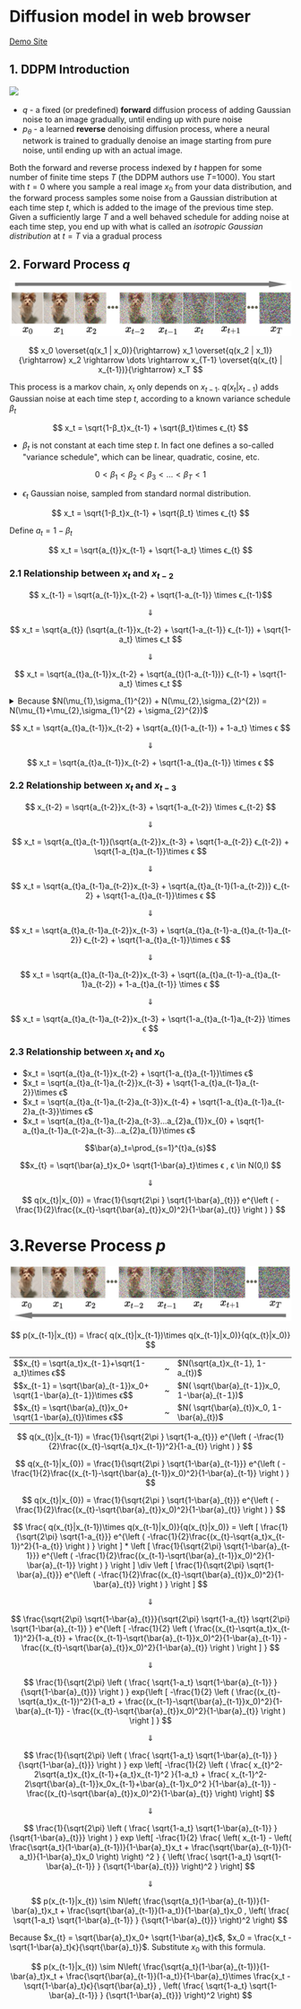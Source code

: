 # Diffusion model in web browser


[Demo Site](https://wangjia184.github.io/diffusion_model/)


## 1. DDPM Introduction

![](https://huggingface.co/blog/assets/78_annotated-diffusion/diffusion_figure.png)

* $q$ - a fixed (or predefined) **forward** diffusion process of adding Gaussian noise to an image gradually, until ending up with pure noise
* $p_θ$ - a learned **reverse** denoising diffusion process, where a neural network is trained to gradually denoise an image starting from pure noise, until ending up with an actual image.

Both the forward and reverse process indexed by $t$ happen for some number of finite time steps $T$ (the DDPM authors use $T$=1000). You start with $t=0$ where you sample a real image $x_0$ from your data distribution, and the forward process samples some noise from a Gaussian distribution at each time step $t$, which is added to the image of the previous time step. Given a sufficiently large $T$ and a well behaved schedule for adding noise at each time step, you end up with what is called an *isotropic Gaussian distribution* at $t=T$ via a gradual process




## 2. Forward Process $q$

![](chain.png)

$$ x_0 \overset{q(x_1 | x_0)}{\rightarrow} x_1 \overset{q(x_2 | x_1)}{\rightarrow} x_2 \rightarrow \dots  \rightarrow x_{T-1} \overset{q(x_{t} | x_{t-1})}{\rightarrow} x_T $$


This process is a markov chain, $x_t$ only depends on $x_{t-1}$. $q(x_{t} | x_{t-1})$ adds Gaussian noise at each time step $t$, according to a known variance schedule $β_{t}$ 

$$ x_t = \sqrt{1-β_t}x_{t-1} + \sqrt{β_t}\times ϵ_{t} $$

* $β_t$ is not constant at each time step $t$. In fact one defines a so-called "variance schedule", which can be linear, quadratic, cosine, etc. 

$$ 0 < β_1 < β_2 < β_3 < \dots < β_T < 1 $$

* $ϵ_{t}$ Gaussian noise, sampled from standard normal distribution.





$$ x_t = \sqrt{1-β_t}x_{t-1} + \sqrt{β_t} \times ϵ_{t} $$

Define $a_t = 1 - β_t$

$$ x_t = \sqrt{a_{t}}x_{t-1} +  \sqrt{1-a_t} \times ϵ_{t} $$

### 2.1 Relationship between $x_t$ and $x_{t-2}$

$$ x_{t-1} = \sqrt{a_{t-1}}x_{t-2} +  \sqrt{1-a_{t-1}} \times ϵ_{t-1}$$ 

$$ \Downarrow  $$

$$ x_t = \sqrt{a_{t}} (\sqrt{a_{t-1}}x_{t-2} +  \sqrt{1-a_{t-1}} ϵ_{t-1}) +  \sqrt{1-a_t} \times ϵ_t $$

$$ \Downarrow  $$

$$ x_t = \sqrt{a_{t}a_{t-1}}x_{t-2} +  \sqrt{a_{t}(1-a_{t-1})} ϵ_{t-1} +  \sqrt{1-a_t} \times ϵ_t $$

<details><summary>Because $N(\mu_{1},\sigma_{1}^{2}) + N(\mu_{2},\sigma_{2}^{2}) = N(\mu_{1}+\mu_{2},\sigma_{1}^{2} + \sigma_{2}^{2})$</summary>
<p>
<a href="https://en.wikipedia.org/wiki/Sum_of_normally_distributed_random_variables" target="_blank">Proof</a>
</p>
</details>


$$ x_t = \sqrt{a_{t}a_{t-1}}x_{t-2} +  \sqrt{a_{t}(1-a_{t-1}) + 1-a_t} \times ϵ $$

$$ \Downarrow  $$

$$ x_t = \sqrt{a_{t}a_{t-1}}x_{t-2} +  \sqrt{1-a_{t}a_{t-1}} \times ϵ $$

### 2.2 Relationship between $x_t$ and $x_{t-3}$

$$ x_{t-2} = \sqrt{a_{t-2}}x_{t-3} +  \sqrt{1-a_{t-2}} \times ϵ_{t-2} $$

$$ \Downarrow  $$

$$ x_t = \sqrt{a_{t}a_{t-1}}(\sqrt{a_{t-2}}x_{t-3} +  \sqrt{1-a_{t-2}} ϵ_{t-2}) +  \sqrt{1-a_{t}a_{t-1}}\times ϵ $$

$$ \Downarrow  $$

$$ x_t = \sqrt{a_{t}a_{t-1}a_{t-2}}x_{t-3}  +  \sqrt{a_{t}a_{t-1}(1-a_{t-2})} ϵ_{t-2} +  \sqrt{1-a_{t}a_{t-1}}\times ϵ $$

$$ \Downarrow  $$

$$ x_t = \sqrt{a_{t}a_{t-1}a_{t-2}}x_{t-3}  +  \sqrt{a_{t}a_{t-1}-a_{t}a_{t-1}a_{t-2}} ϵ_{t-2} +  \sqrt{1-a_{t}a_{t-1}}\times ϵ $$

$$ \Downarrow  $$

$$ x_t = \sqrt{a_{t}a_{t-1}a_{t-2}}x_{t-3}  +  \sqrt{(a_{t}a_{t-1}-a_{t}a_{t-1}a_{t-2}) + 1-a_{t}a_{t-1}} \times ϵ $$

$$ \Downarrow  $$

$$ x_t = \sqrt{a_{t}a_{t-1}a_{t-2}}x_{t-3} +  \sqrt{1-a_{t}a_{t-1}a_{t-2}} \times ϵ $$

### 2.3 Relationship between $x_t$ and $x_0$

* $x_t = \sqrt{a_{t}a_{t-1}}x_{t-2} +  \sqrt{1-a_{t}a_{t-1}}\times ϵ$
* $x_t = \sqrt{a_{t}a_{t-1}a_{t-2}}x_{t-3} +  \sqrt{1-a_{t}a_{t-1}a_{t-2}}\times ϵ$
* $x_t = \sqrt{a_{t}a_{t-1}a_{t-2}a_{t-3}}x_{t-4} +  \sqrt{1-a_{t}a_{t-1}a_{t-2}a_{t-3}}\times ϵ$
* $x_t = \sqrt{a_{t}a_{t-1}a_{t-2}a_{t-3}...a_{2}a_{1}}x_{0} +  \sqrt{1-a_{t}a_{t-1}a_{t-2}a_{t-3}...a_{2}a_{1}}\times ϵ$

$$\bar{a}_t=\prod_{s=1}^{t}a_{s}$$

$$x_{t} = \sqrt{\bar{a}_t}x_0+ \sqrt{1-\bar{a}_t}\times ϵ , ϵ \in N(0,I) $$

$$ \Downarrow  $$

$$ q(x_{t}|x_{0}) = \frac{1}{\sqrt{2\pi } \sqrt{1-\bar{a}_{t}}} e^{\left (  -\frac{1}{2}\frac{(x_{t}-\sqrt{\bar{a}_{t}}x_0)^2}{1-\bar{a}_{t}}   \right ) } $$

# 3.Reverse Process $p$

![](denoise.jpg)

$$ p(x_{t-1}|x_{t}) = \frac{ q(x_{t}|x_{t-1})\times q(x_{t-1}|x_0)}{q(x_{t}|x_0)} $$

<table>
  <tbody>
    <tr>
      <td>
         $$x_{t} = \sqrt{a_t}x_{t-1}+\sqrt{1-a_t}\times ϵ$$
      </td>
      <td>
        ~
      </td>
      <td>
        $N(\sqrt{a_t}x_{t-1}, 1-a_{t})$
      </td>
    </tr>
    <tr>
      <td>
        $$x_{t-1} = \sqrt{\bar{a}_{t-1}}x_0+ \sqrt{1-\bar{a}_{t-1}}\times ϵ$$
      </td>
      <td>
        ~
      </td>
      <td>
        $N( \sqrt{\bar{a}_{t-1}}x_0, 1-\bar{a}_{t-1})$
      </td>
    </tr>
    <tr>
      <td>
        $$x_{t} = \sqrt{\bar{a}_{t}}x_0+ \sqrt{1-\bar{a}_{t}}\times ϵ$$
      </td>
      <td>
        ~
      </td>
      <td>
        $N( \sqrt{\bar{a}_{t}}x_0, 1-\bar{a}_{t})$
      </td>
    </tr>
  </tbody>
  
</table>


$$ q(x_{t}|x_{t-1}) = \frac{1}{\sqrt{2\pi } \sqrt{1-a_{t}}} e^{\left (  -\frac{1}{2}\frac{(x_{t}-\sqrt{a_t}x_{t-1})^2}{1-a_{t}}   \right ) } $$

$$ q(x_{t-1}|x_{0}) = \frac{1}{\sqrt{2\pi } \sqrt{1-\bar{a}_{t-1}}} e^{\left (  -\frac{1}{2}\frac{(x_{t-1}-\sqrt{\bar{a}_{t-1}}x_0)^2}{1-\bar{a}_{t-1}}   \right ) } $$

$$ q(x_{t}|x_{0}) = \frac{1}{\sqrt{2\pi } \sqrt{1-\bar{a}_{t}}} e^{\left (  -\frac{1}{2}\frac{(x_{t}-\sqrt{\bar{a}_{t}}x_0)^2}{1-\bar{a}_{t}}   \right ) } $$





$$ \frac{ q(x_{t}|x_{t-1})\times q(x_{t-1}|x_0)}{q(x_{t}|x_0)} = \left [
  \frac{1}{\sqrt{2\pi} \sqrt{1-a_{t}}} e^{\left (  -\frac{1}{2}\frac{(x_{t}-\sqrt{a_t}x_{t-1})^2}{1-a_{t}}   \right ) } 
\right ] * 
\left [ 
\frac{1}{\sqrt{2\pi} \sqrt{1-\bar{a}_{t-1}}} e^{\left (  -\frac{1}{2}\frac{(x_{t-1}-\sqrt{\bar{a}_{t-1}}x_0)^2}{1-\bar{a}_{t-1}}   \right ) }  
\right ] \div
\left [ 
  \frac{1}{\sqrt{2\pi} \sqrt{1-\bar{a}_{t}}} e^{\left (  -\frac{1}{2}\frac{(x_{t}-\sqrt{\bar{a}_{t}}x_0)^2}{1-\bar{a}_{t}}   \right ) }
\right ]  $$

$$ \Downarrow  $$

$$ \frac{\sqrt{2\pi} \sqrt{1-\bar{a}_{t}}}{\sqrt{2\pi} \sqrt{1-a_{t}} \sqrt{2\pi} \sqrt{1-\bar{a}_{t-1}} }
e^{\left [  -\frac{1}{2}
\left (
 \frac{(x_{t}-\sqrt{a_t}x_{t-1})^2}{1-a_{t}} +
 \frac{(x_{t-1}-\sqrt{\bar{a}_{t-1}}x_0)^2}{1-\bar{a}_{t-1}} -
 \frac{(x_{t}-\sqrt{\bar{a}_{t}}x_0)^2}{1-\bar{a}_{t}}
 \right )
    \right ] } $$

$$ \Downarrow  $$

$$ \frac{1}{\sqrt{2\pi} \left ( \frac{ \sqrt{1-a_t} \sqrt{1-\bar{a}_{t-1}} } {\sqrt{1-\bar{a}_{t}}} \right ) }
exp{\left [  -\frac{1}{2}
\left (
 \frac{(x_{t}-\sqrt{a_t}x_{t-1})^2}{1-a_t} +
 \frac{(x_{t-1}-\sqrt{\bar{a}_{t-1}}x_0)^2}{1-\bar{a}_{t-1}} -
 \frac{(x_{t}-\sqrt{\bar{a}_{t}}x_0)^2}{1-\bar{a}_{t}}
 \right )
    \right ] } $$

$$ \Downarrow  $$

$$ \frac{1}{\sqrt{2\pi} \left ( \frac{ \sqrt{1-a_t} \sqrt{1-\bar{a}_{t-1}} } {\sqrt{1-\bar{a}_{t}}} \right ) }
exp \left[  -\frac{1}{2}
\left (
 \frac{
   x_{t}^2-2\sqrt{a_t}x_{t}x_{t-1}+{a_t}x_{t-1}^2
 }{1-a_t} +
 \frac{
   x_{t-1}^2-2\sqrt{\bar{a}_{t-1}}x_0x_{t-1}+\bar{a}_{t-1}x_0^2
  }{1-\bar{a}_{t-1}} -
 \frac{(x_{t}-\sqrt{\bar{a}_{t}}x_0)^2}{1-\bar{a}_{t}}
\right)
\right] $$






$$ \Downarrow  $$

$$ \frac{1}{\sqrt{2\pi} \left ( \frac{ \sqrt{1-a_t} \sqrt{1-\bar{a}_{t-1}} } {\sqrt{1-\bar{a}_{t}}} \right ) }  
exp \left[
-\frac{1}{2}
\frac{
  \left(
    x_{t-1} - \left(
      \frac{\sqrt{a_t}(1-\bar{a}_{t-1})}{1-\bar{a}_t}x_t
      +
      \frac{\sqrt{\bar{a}_{t-1}}(1-a_t)}{1-\bar{a}_t}x_0
      \right)
  \right) ^2
} {   \left( \frac{ \sqrt{1-a_t} \sqrt{1-\bar{a}_{t-1}} } {\sqrt{1-\bar{a}_{t}}} \right)^2 }
\right] $$


$$ \Downarrow  $$

$$ p(x_{t-1}|x_{t}) \sim N\left( 
      \frac{\sqrt{a_t}(1-\bar{a}_{t-1})}{1-\bar{a}_t}x_t
      +
      \frac{\sqrt{\bar{a}_{t-1}}(1-a_t)}{1-\bar{a}_t}x_0 ,
      \left( \frac{ \sqrt{1-a_t} \sqrt{1-\bar{a}_{t-1}} } {\sqrt{1-\bar{a}_{t}}} \right)^2
 \right) $$



Because $x_{t} = \sqrt{\bar{a}_t}x_0+ \sqrt{1-\bar{a}_t}ϵ$, $x_0 = \frac{x_t - \sqrt{1-\bar{a}_t}ϵ}{\sqrt{\bar{a}_t}}$. Substitute $x_0$ with this formula.


$$ p(x_{t-1}|x_{t}) \sim N\left( 
      \frac{\sqrt{a_t}(1-\bar{a}_{t-1})}{1-\bar{a}_t}x_t
      +
      \frac{\sqrt{\bar{a}_{t-1}}(1-a_t)}{1-\bar{a}_t}\times \frac{x_t - \sqrt{1-\bar{a}_t}ϵ}{\sqrt{\bar{a}_t}} ,
      \left( \frac{ \sqrt{1-a_t} \sqrt{1-\bar{a}_{t-1}} } {\sqrt{1-\bar{a}_{t}}} \right)^2
 \right) $$






